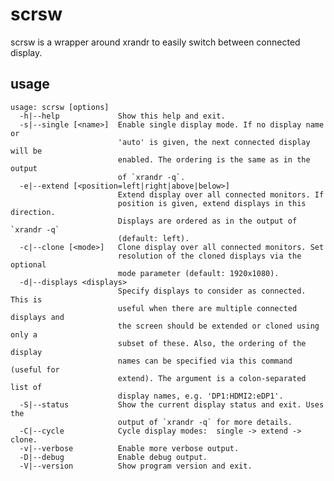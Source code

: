 scrsw
=====

scrsw is a wrapper around xrandr to easily switch between connected display.

usage
-----

    usage: scrsw [options]
      -h|--help             Show this help and exit.
      -s|--single [<name>]  Enable single display mode. If no display name or
                            'auto' is given, the next connected display will be
                            enabled. The ordering is the same as in the output
                            of `xrandr -q`.
      -e|--extend [<position=left|right|above|below>]
                            Extend display over all connected monitors. If
                            position is given, extend displays in this direction.
                            Displays are ordered as in the output of `xrandr -q`
                            (default: left).
      -c|--clone [<mode>]   Clone display over all connected monitors. Set
                            resolution of the cloned displays via the optional
                            mode parameter (default: 1920x1080).
      -d|--displays <displays>
                            Specify displays to consider as connected. This is
                            useful when there are multiple connected displays and
                            the screen should be extended or cloned using only a
                            subset of these. Also, the ordering of the display
                            names can be specified via this command (useful for
                            extend). The argument is a colon-separated list of
                            display names, e.g. 'DP1:HDMI2:eDP1'.
      -S|--status           Show the current display status and exit. Uses the
                            output of `xrandr -q` for more details.
      -C|--cycle            Cycle display modes:  single -> extend -> clone.
      -v|--verbose          Enable more verbose output.
      -D|--debug            Enable debug output.
      -V|--version          Show program version and exit.
